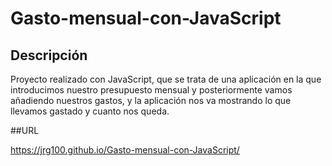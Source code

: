 # Gasto-mensual-con-JavaScript

## Descripción

Proyecto realizado con JavaScript, que se trata de una aplicación en la que introducimos nuestro presupuesto mensual y posteriormente vamos añadiendo nuestros gastos, y la aplicación nos va mostrando lo que llevamos gastado y cuanto nos queda.

##URL

https://jrg100.github.io/Gasto-mensual-con-JavaScript/

